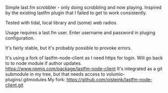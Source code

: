 Simple last.fm scrobbler - only doing scrobbling and now playing.
Inspired by the existing lastfm plugin that I failed to get to work consistently.

Tested with tidal, local library and (some) web radios.

Usage requires a last.fm user. Enter username and password in pluging configuration.

It's fairly stable, but it's probably possible to provoke errors.

It's using a fork of lastfm-node-client as I need https for login. Will go back to to node module if author updates.
https://www.npmjs.com/package/lastfm-node-client
It's integrated as a git submodule in my tree, but that needs access to volumio-plugins/.gitmodules
My fork: https://github.com/oisteink/lastfm-node-client.git

